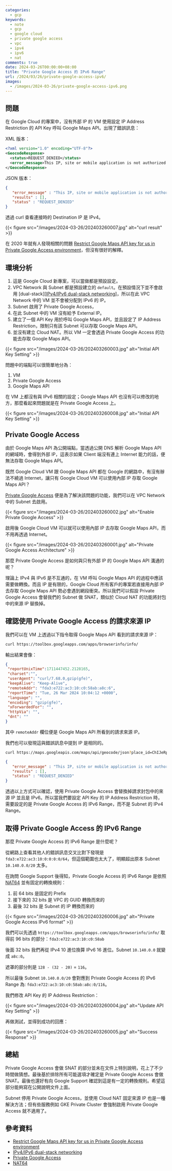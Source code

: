 ```yaml
---
categories:
  - gcp
keywords:
  - note
  - gcp
  - google cloud
  - private google access
  - vpc
  - ipv4
  - ipv6
  - nat
comments: true
date: 2024-03-26T00:00:00+08:00
title: "Private Google Access 的 IPv6 Range"
url: /2024/03/26/private-google-access-ipv6/
images:
  - /images/2024-03-26/private-google-access-ipv6.png
---
```


## 問題

在 Google Cloud 的專案中，沒有外部 IP 的 VM 使用設定 IP Address Restriction 的 API Key 呼叫 Google Maps API。出現了錯誤訊息：

XML 版本：

```xml
<?xml version="1.0" encoding="UTF-8"?>
<GeocodeResponse>
  <status>REQUEST_DENIED</status>
  <error_message>This IP, site or mobile application is not authorized to use this API key. Request received from IP address fda3:e722:ac3:10:c0:58ab:a8c:6, with empty referer</error_message>
</GeocodeResponse>
```

JSON 版本：

```json
{
   "error_message" : "This IP, site or mobile application is not authorized to use this API key. Request received from IP address fda3:e722:ac3:10:c0:58ab:a8c:6, with empty referer",
   "results" : [],
   "status" : "REQUEST_DENIED"
}
```

透過 curl 查看連接時的 Destination IP 是 IPv4。

{{< figure src="/images/2024-03-26/202403260007.jpg" alt="curl result" >}}

在 2020 年就有人發現相關的問題 [Restrict Google Maps API key for us in Private Google Access environment][Restrict Google Maps API key for us in Private Google Access environment]，但沒有很好的解釋。

## 環境分析

1. 這是 Google Cloud 新專案，可以當做都是預設設定。
2. VPC Network 與 Subnet 都是預設建立的 `default`。在預設情況下並不會啟用 [dual-stack][[IPv4/IPv6 dual-stack networking]]，所以在此 VPC Network 中的 VM 並不會被分配到 IPv6 的 IP。
3. Subnet 啟用了 Private Google Access，
4. 在此 Subnet 中的 VM 沒有給予 External IP。
5. 建立了一個 API Key 用於呼叫 Google Maps API，並且設定了 IP Address Restriction，限制只有該 Subnet 可以存取 Google Maps API。
6. 並沒有建立 Cloud NAT。所以 VM 一定會透過 Private Google Access 的功能去存取 Google Maps API。

{{< figure src="/images/2024-03-26/202403260003.jpg" alt="Initial API Key Setting" >}}

問題中的端點可以很簡單地分為：
1. VM
2. Private Google Access
3. Google Maps API

在 VM 上都沒有與 IPv6 相關的設定；Google Maps API 也沒有可以修改的地方，那麼看起來問題就是在 Private Google Access 上。

{{< figure src="/images/2024-03-26/202403260008.jpg" alt="Initial API Key Setting" >}}

## Private Google Access

由於 Google Maps API 為公開端點，當透過公開 DNS 解析 Google Maps API 的網域時，會得到外部 IP，這表示如果 Client 端沒有連上 Internet 能力的話，便無法存取 Google Maps API。

既然 Google Cloud VM 跟 Google Maps API 都在 Google 的網路中，有沒有辦法不繞過 Internet，讓只有 Google Cloud VM 可以使用內部 IP 存取 Google Maps API？

[Private Google Access][Private Google Access] 便是為了解決該問題的功能，我們可以在 VPC Network 中的 Subnet 去啟用。

{{< figure src="/images/2024-03-26/202403260002.jpg" alt="Enable Private Google Access" >}}

啟用後 Google Cloud VM 可以就可以使用內部 IP 去存取 Google Maps API，而不用再透過 Internet。

{{< figure src="/images/2024-03-26/202403260001.jpg" alt="Private Google Access Architecture" >}}

那麼 Private Google Access 是如何與只有外部 IP 的 Google Maps API 溝通的呢？

理論上 IPv4 與 IPv6 是不互通的，在 VM 呼叫 Google Maps API 的過程中應該需要做轉換。而且 IP 是有限的，Google Cloud 所有客戶的專案若直接用內部 IP 去存取 Google Maps API 勢必會遇到網段衝突。所以我們可以假設 Private Google Access 會替我們的 Subnet 做 SNAT，類似於 Cloud NAT 的功能將封包中的來源 IP 替換掉。

## 確認使用 Private Google Access 的請求來源 IP

我們可以在 VM 上透過以下指令取得 Google Maps API 看到的請求來源 IP：

```bash
curl https://toolbox.googleapps.com/apps/browserinfo/info/
```

輸出結果會像：

```json
{
 "reportUnixTime":1711447452.2128165,
 "charset":"",
 "userAgent": "curl/7.68.0,gzip(gfe)",
 "keepAlive": "Keep-Alive",
 "remoteAddr": "fda3:e722:ac3:10:c0:58ab:a8c:6",
 "reportTime": "Tue, 26 Mar 2024 10:04:12 +0000",
 "language": "",
 "encoding": "gzip(gfe)",
 "xForwardedFor": "",
 "httpVia": "",
 "dnt": ""
}
```

其中 `remoteAddr` 欄位便是 Google Maps API 所看到的請求來源 IP。

我們也可以發現這與錯誤訊息中提到 IP 是相同的。

```bash
curl https://maps.googleapis.com/maps/api/geocode/json?place_id=ChIJeRpOeF67j4AR9ydy_PIzPuM&key=<YOUR_API_KEY>
```

```json
{
   "error_message" : "This IP, site or mobile application is not authorized to use this API key. Request received from IP address fda3:e722:ac3:10:c0:58ab:a8c:6, with empty referer",
   "results" : [],
   "status" : "REQUEST_DENIED"
}
```

透過以上方式可以確認，使用 Private Google Access 會替換掉請求封包中的來源 IP 並且是 IPv6。所以當我們要設定 API Key 的 IP Address Restriction 時，需要設定的是 Private Google Access 的 IPv6 Range，而不是 Subnet 的 IPv4 Range。

## 取得 Private Google Access 的 IPv6 Range

那麼 Private Google Access 的 IPv6 Range 是什麼呢？

從網路上查看其他人的錯誤訊息交叉比對下發現是 `fda3:e722:ac3:10:0:0:0:0/64`，但這個範圍也太大了，明顯超出原本 Subnet `10.140.0.0/20` 太多。

在詢問 Google Support 後得知，Private Google Access 的 IPv6 Range 是依照 [NAT64][NAT64] 並有固定的轉換規則：

1. 前 64 bits 是固定的 Prefix
2. 接下來的 32 bits 是 VPC 的 GUID 轉換而來的
3. 最後 32 bits 是 Subnet 的 IP 轉換而來的

{{< figure src="/images/2024-03-26/202403260006.jpg" alt="Private Google Access IPv6 format" >}}

我們可以先透過 `https://toolbox.googleapps.com/apps/browserinfo/info/` 取得前 96 bits 的部分：`fda3:e722:ac3:10:c0:58ab`

後面 32 bits 我們再從 IPv4 10 進位換算 IPv6 16 進位。Subnet `10.140.0.0` 就變成 `a8c:0`。

遮罩的部分則是 `128 - (32 - 20)` = `116`。

所以最後 Subnet `10.140.0.0/20` 會對應到 Private Google Access 的 IPv6 Range 為: `fda3:e722:ac3:10:c0:58ab:a8c:0/116`。

我們修改 API Key 的 IP Address Restriction：

{{< figure src="/images/2024-03-26/202403260004.jpg" alt="Update API Key Setting" >}}

再做測試，並得到成功的回應：

{{< figure src="/images/2024-03-26/202403260005.jpg" alt="Success Response" >}}

## 總結

Private Google Access 會做 SNAT 的部分並未在文件上特別說明，花上了不少時間做猜想。最後基於排除所有可能選項才確定是 Private Google Access 會做 SNAT。最後也還好有向 Google Support 確認到這是有一定的轉換規則。希望這部分能夠寫在公開說明文件上面。

Subnet 停用 Private Google Access，並使用 Cloud NAT 固定來源 IP 也是一種解決方法；但有些服務例如 GKE Private Cluster 會強制啟用 Private Google Access 就不適用了。

## 參考資料
- [Restrict Google Maps API key for us in Private Google Access environment][Restrict Google Maps API key for us in Private Google Access environment]
- [IPv4/IPv6 dual-stack networking][IPv4/IPv6 dual-stack networking]
- [Private Google Access][Private Google Access]
- [NAT64][NAT64]

<!-- Links -->
[Restrict Google Maps API key for us in Private Google Access environment]: https://stackoverflow.com/questions/63921749/restrict-google-maps-api-key-for-us-in-private-google-access-environment
[IPv4/IPv6 dual-stack networking]: https://cloud.google.com/anthos/clusters/docs/bare-metal/latest/how-to/dual-stack-networking
[Private Google Access]: https://cloud.google.com/vpc/docs/private-google-access
[NAT64]: https://zh.wikipedia.org/zh-tw/NAT64
